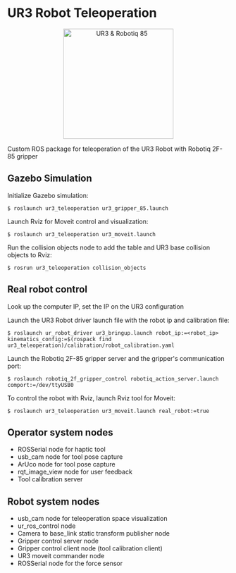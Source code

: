 UR3 Robot Teleoperation
===

<p align="center">
    <img src="https://github.com/cambel/ur3/blob/master/wiki/ur3.gif?raw=true" alt="UR3 & Robotiq 85" width="250">
</p>

Custom ROS package for teleoperation of the UR3 Robot with Robotiq 2F-85 gripper

## Gazebo Simulation

Initialize Gazebo simulation:
  ```
  $ roslaunch ur3_teleoperation ur3_gripper_85.launch
  ```

Launch Rviz for Moveit control and visualization:
  ```
  $ roslaunch ur3_teleoperation ur3_moveit.launch
  ```

Run the collision objects node to add the table and UR3 base collision objects to Rviz:
  ```
  $ rosrun ur3_teleoperation collision_objects
  ```

## Real robot control

Look up the computer IP, set the IP on the UR3 configuration

Launch the UR3 Robot driver launch file with the robot ip and calibration file:
  ```
  $ roslaunch ur_robot_driver ur3_bringup.launch robot_ip:=<robot_ip> kinematics_config:=$(rospack find ur3_teleoperation)/calibration/robot_calibration.yaml
  ```

Launch the Robotiq 2F-85 gripper server and the gripper's communication port:
  ```
  $ roslaunch robotiq_2f_gripper_control robotiq_action_server.launch comport:=/dev/ttyUSB0
  ```

To control the robot with Rviz, launch Rviz tool for Moveit:
  ```
  $ roslaunch ur3_teleoperation ur3_moveit.launch real_robot:=true
  ```

## Operator system nodes

* ROSSerial node for haptic tool
* usb_cam node for tool pose capture
* ArUco node for tool pose capture
* rqt_image_view node for user feedback
* Tool calibration server

## Robot system nodes

* usb_cam node for teleoperation space visualization
* ur_ros_control node
* Camera to base_link static transform publisher node
* Gripper control server node
* Gripper control client node (tool calibration client)
* UR3 moveit commander node
* ROSSerial node for the force sensor